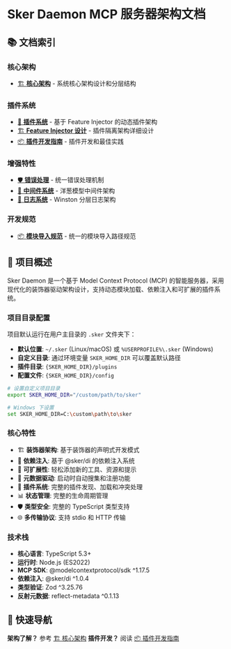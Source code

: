 # Sker Daemon MCP 服务器架构文档

## 📚 文档索引

### 核心架构
- [🏗️ **核心架构**](./docs/core-architecture.md) - 系统核心架构设计和分层结构

### 插件系统
- [🔌 **插件系统**](./docs/plugin-system.md) - 基于 Feature Injector 的动态插件架构
- [🏗️ **Feature Injector 设计**](./docs/plugin-feature-injector-design.md) - 插件隔离架构详细设计
- [📦 **插件开发指南**](./docs/plugin-development.md) - 插件开发和最佳实践
### 增强特性
- [🛡️ **错误处理**](./docs/error-handling.md) - 统一错误处理机制
- [🚀 **中间件系统**](./docs/middleware-system.md) - 洋葱模型中间件架构
- [📝 **日志系统**](./docs/logging-system.md) - Winston 分层日志架构

### 开发规范
- [📦 **模块导入规范**](./docs/module-imports.md) - 统一的模块导入路径规范

## 🎯 项目概述

Sker Daemon 是一个基于 Model Context Protocol (MCP) 的智能服务器，采用现代化的装饰器驱动架构设计，支持动态模块加载、依赖注入和可扩展的插件系统。

### 项目目录配置

项目默认运行在用户主目录的 `.sker` 文件夹下：
- **默认位置**: `~/.sker` (Linux/macOS) 或 `%USERPROFILE%\.sker` (Windows)
- **自定义目录**: 通过环境变量 `SKER_HOME_DIR` 可以覆盖默认路径
- **插件目录**: `{SKER_HOME_DIR}/plugins`
- **配置文件**: `{SKER_HOME_DIR}/config`

```bash
# 设置自定义项目目录
export SKER_HOME_DIR="/custom/path/to/sker"

# Windows 下设置
set SKER_HOME_DIR=C:\custom\path\to\sker
```

### 核心特性
- 🏗️ **装饰器架构**: 基于装饰器的声明式开发模式
- 💉 **依赖注入**: 基于 @sker/di 的依赖注入系统
- 🔧 **可扩展性**: 轻松添加新的工具、资源和提示
- 🚀 **元数据驱动**: 启动时自动搜集和注册功能
- 🔌 **插件系统**: 完整的插件发现、加载和冲突处理
- 📊 **状态管理**: 完整的生命周期管理
- 🛡️ **类型安全**: 完整的 TypeScript 类型支持
- 🌐 **多传输协议**: 支持 stdio 和 HTTP 传输

### 技术栈
- **核心语言**: TypeScript 5.3+
- **运行时**: Node.js (ES2022)
- **MCP SDK**: @modelcontextprotocol/sdk ^1.17.5
- **依赖注入**: @sker/di ^1.0.4
- **类型验证**: Zod ^3.25.76
- **反射元数据**: reflect-metadata ^0.1.13

## 🏁 快速导航
**架构了解？** 参考 [🏗️ 核心架构](./docs/core-architecture.md)
**插件开发？** 阅读 [📦 插件开发指南](./docs/plugin-development.md)